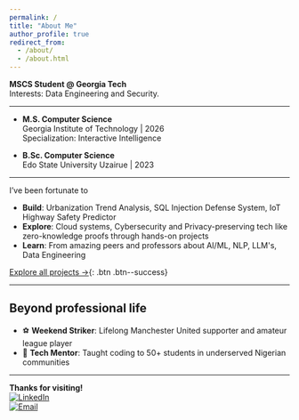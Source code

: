 ```yaml
---
permalink: /
title: "About Me"
author_profile: true
redirect_from: 
  - /about/
  - /about.html
---
```



**MSCS Student @ Georgia Tech**  
Interests: Data Engineering and Security.

---


- **M.S. Computer Science**  
  Georgia Institute of Technology | 2026  
  Specialization: Interactive Intelligence  

- **B.Sc. Computer Science**  
  Edo State University Uzairue | 2023  

---

I’ve been fortunate to 
- **Build**: Urbanization Trend Analysis, SQL Injection Defense System, IoT Highway Safety Predictor     
- **Explore**: Cloud systems, Cybersecurity and Privacy-preserving tech like zero-knowledge proofs through hands-on projects  
- **Learn**: From amazing peers and professors about AI/ML, NLP, LLM's, Data Engineering


[Explore all projects  →](https://oigbape.github.io/portfolio/){: .btn .btn--success}

---


## Beyond professional life
- ⚽ **Weekend Striker**: Lifelong Manchester United supporter and amateur league player  
- 🌱 **Tech Mentor**: Taught coding to 50+ students in underserved Nigerian communities  
 

---

**Thanks for visiting!**  
[![LinkedIn](https://img.shields.io/badge/LinkedIn-Connect-blue?style=flat&logo=linkedin)](https://linkedin.com/in/olamotse)  
[![Email](https://img.shields.io/badge/Email-Contact%20Me-red?style=flat&logo=gmail)](mailto:oigbape3@gatech.edu)
